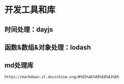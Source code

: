 # 开发工具和库

## 时间处理：dayjs

## 函数&数组&对象处理：lodash

## md处理库

    https://markdown-it.docschina.org/#%E5%AE%89%E8%A3%85
